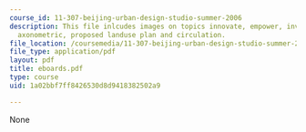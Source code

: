 ```yaml
---
course_id: 11-307-beijing-urban-design-studio-summer-2006
description: This file inlcudes images on topics innovate, empower, invest, overall
  axonometric, proposed landuse plan and circulation.
file_location: /coursemedia/11-307-beijing-urban-design-studio-summer-2006/1a02bbf7ff8426530d8d9418382502a9_eboards.pdf
file_type: application/pdf
layout: pdf
title: eboards.pdf
type: course
uid: 1a02bbf7ff8426530d8d9418382502a9

---
```

None